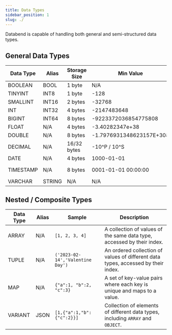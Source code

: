 ```yaml
---
title: Data Types
sidebar_position: 1
slug: ./
---
```


Databend is capable of handling both general and semi-structured data types.

## General Data Types

| Data Type | Alias  | Storage Size | Min Value                | Max Value                      | 
|-----------|--------|--------------|--------------------------|--------------------------------|
| BOOLEAN   | BOOL   | 1 byte       | N/A                      | N/A                            |
| TINYINT   | INT8   | 1 byte       | -128                     | 127                            |
| SMALLINT  | INT16  | 2 bytes      | -32768                   | 32767                          |
| INT       | INT32  | 4 bytes      | -2147483648              | 2147483647                     |
| BIGINT    | INT64  | 8 bytes      | -9223372036854775808     | 9223372036854775807            |
| FLOAT     | N/A    | 4 bytes      | -3.40282347e+38          | 3.40282347e+38                 |
| DOUBLE    | N/A    | 8 bytes      | -1.7976931348623157E+308 | 1.7976931348623157E+308        |
| DECIMAL   | N/A    | 16/32 bytes  | -10^P / 10^S             | 10^P / 10^S                    |
| DATE      | N/A    | 4 bytes      | 1000-01-01               | 9999-12-31                     |
| TIMESTAMP | N/A    | 8 bytes      | 0001-01-01 00:00:00      | 9999-12-31 23:59:59.999999 UTC |
| VARCHAR   | STRING | N/A          | N/A                      | N/A                            |

## Nested / Composite Types

| Data Type | Alias | Sample                           | Description                                                                       |
|-----------|-------|----------------------------------|-----------------------------------------------------------------------------------|
| ARRAY     | N/A   | `[1, 2, 3, 4]`                   | A collection of values of the same data type, accessed by their index.            |
| TUPLE     | N/A   | `('2023-02-14','Valentine Day')` | An ordered collection of values of different data types, accessed by their index. |
| MAP       | N/A   | `{"a":1, "b":2, "c":3}`          | A set of key-value pairs where each key is unique and maps to a value.            |                             |
| VARIANT   | JSON  | `[1,{"a":1,"b":{"c":2}}]`        | Collection of elements of different data types, including `ARRAY` and `OBJECT`.   |